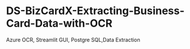 # DS-BizCardX-Extracting-Business-Card-Data-with-OCR
Azure OCR, Streamlit GUI, Postgre SQL,Data Extraction
